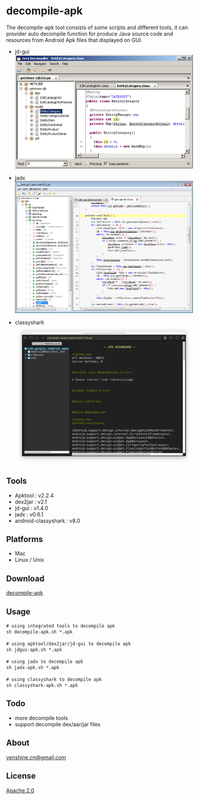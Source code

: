 # decompile-apk
The decompile-apk tool consists of some scripts and different tools, it can provider auto decompile function for produce Java source code and resources from Android Apk files that displayed on GUI.

* jd-gui
![jd-gui](screenshot/jd-gui.png)

* jadx
![jadx](screenshot/jadx.png)

* classyshark
![classyshark](screenshot/classyshark.png)

## Tools
* Apktool : v2.2.4
* dex2jar : v2.1
* jd-gui : v1.4.0
* jadx : v0.6.1
* android-classyshark : v8.0

## Platforms
* Mac
* Linux / Unix

## Download
[decompile-apk](https://github.com/venshine/decompile-apk/releases)

## Usage

```shell
# using integrated tools to decompile apk
sh decompile-apk.sh *.apk

# using apktool/dex2jar/jd-gui to decompile apk
sh jdgui-apk.sh *.apk

# using jadx to decompile apk
sh jadx-apk.sh *.apk

# using classyshark to decompile apk
sh classyshark-apk.sh *.apk

```

## Todo
* more decompile tools
* support decompile dex/aar/jar files

## About
[venshine.cn@gmail.com](venshine.cn@gmail.com)

## License
[Apache 2.0](http://www.apache.org/licenses/LICENSE-2.0.html)